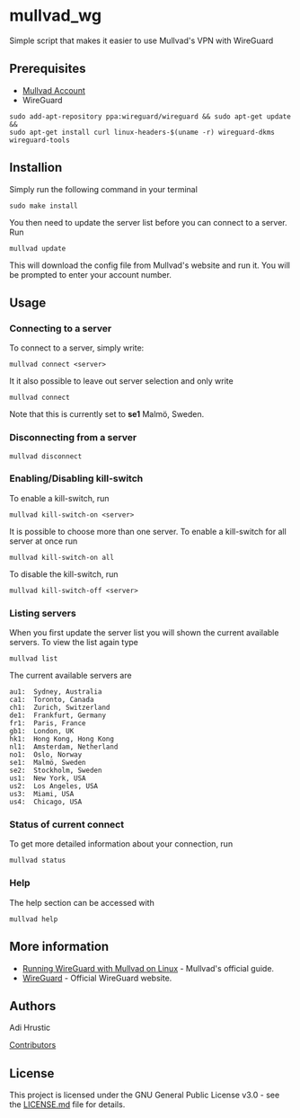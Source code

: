 # mullvad_wg
Simple script that makes it easier to use Mullvad's VPN with WireGuard

## Prerequisites
* [Mullvad Account](https://mullvad.net/)
* WireGuard
```
sudo add-apt-repository ppa:wireguard/wireguard && sudo apt-get update && 
sudo apt-get install curl linux-headers-$(uname -r) wireguard-dkms wireguard-tools
```

## Installion
Simply run the following command in your terminal
```
sudo make install
```

You then need to update the server list before you can connect to a server. Run
```
mullvad update
```

This will download the config file from Mullvad's website and run it. You will be prompted to enter your account number.

## Usage
### Connecting to a server
To connect to a server, simply write:
```
mullvad connect <server>
```

It it also possible to leave out server selection and only write
```
mullvad connect
```

Note that this is currently set to **se1** Malmö, Sweden.

### Disconnecting from a server
```
mullvad disconnect
```

### Enabling/Disabling kill-switch
To enable a kill-switch, run
```
mullvad kill-switch-on <server>
```

It is possible to choose more than one server. To enable a kill-switch for all server at once run
```
mullvad kill-switch-on all
```

To disable the kill-switch, run
```
mullvad kill-switch-off <server>
```

### Listing servers
When you first update the server list you will shown the current available servers. To view the list again type
```
mullvad list
```

The current available servers are
```
au1:  Sydney, Australia
ca1:  Toronto, Canada
ch1:  Zurich, Switzerland
de1:  Frankfurt, Germany
fr1:  Paris, France
gb1:  London, UK
hk1:  Hong Kong, Hong Kong
nl1:  Amsterdam, Netherland
no1:  Oslo, Norway
se1:  Malmö, Sweden
se2:  Stockholm, Sweden
us1:  New York, USA
us2:  Los Angeles, USA
us3:  Miami, USA
us4:  Chicago, USA
```

### Status of current connect
To get more detailed information about your connection, run
```
mullvad status
```

### Help
The help section can be accessed with
```
mullvad help
```

## More information
* [Running WireGuard with Mullvad on Linux](https://mullvad.net/en/guides/wireguard-and-mullvad-vpn/) - Mullvad's official guide.
* [WireGuard](https://www.wireguard.com/) - Official WireGuard website.

## Authors
Adi Hrustic

[Contributors](https://github.com/adihrustic/mullvad_wg/graphs/contributors)

## License
This project is licensed under the GNU General Public License v3.0 - see the [LICENSE.md](LICENSE.md) file for details.


